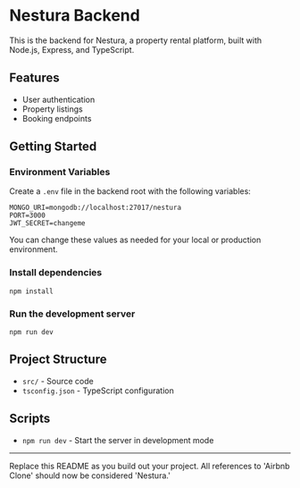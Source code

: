 # Nestura Backend

This is the backend for Nestura, a property rental platform, built with Node.js, Express, and TypeScript.

## Features
- User authentication
- Property listings
- Booking endpoints

## Getting Started

### Environment Variables
Create a `.env` file in the backend root with the following variables:

```
MONGO_URI=mongodb://localhost:27017/nestura
PORT=3000
JWT_SECRET=changeme
```

You can change these values as needed for your local or production environment.

### Install dependencies
```
npm install
```

### Run the development server
```
npm run dev
```

## Project Structure
- `src/` - Source code
- `tsconfig.json` - TypeScript configuration

## Scripts
- `npm run dev` - Start the server in development mode

---

Replace this README as you build out your project. All references to 'Airbnb Clone' should now be considered 'Nestura.'
